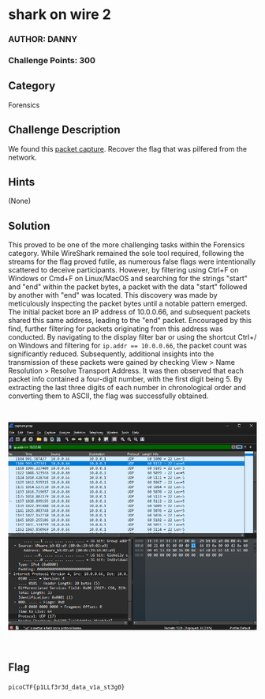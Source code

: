 # shark on wire 2
### AUTHOR: DANNY
### Challenge Points: 300

## Category
Forensics

## Challenge Description
We found this [packet capture](capture.pcap). Recover the flag that was pilfered from the network.

## Hints
(None)

## Solution
This proved to be one of the more challenging tasks within the Forensics category. While WireShark remained the sole tool required, following the streams for the flag proved futile, as numerous false flags were intentionally scattered to deceive participants. However, by filtering using Ctrl+F on Windows or Cmd+F on Linux/MacOS and searching for the strings "start" and "end" within the packet bytes, a packet with the data "start" followed by another with "end" was located. This discovery was made by meticulously inspecting the packet bytes until a notable pattern emerged. The initial packet bore an IP address of 10.0.0.66, and subsequent packets shared this same address, leading to the "end" packet. Encouraged by this find, further filtering for packets originating from this address was conducted. By navigating to the display filter bar or using the shortcut Ctrl+/ on Windows and filtering for `ip.addr == 10.0.0.66`, the packet count was significantly reduced. Subsequently, additional insights into the transmission of these packets were gained by checking View > Name Resolution > Resolve Transport Address. It was then observed that each packet info contained a four-digit number, with the first digit being 5. By extracting the last three digits of each number in chronological order and converting them to ASCII, the flag was successfully obtained.

<br>

![Screenshot](Screenshot.png)

<br>

## Flag
`picoCTF{p1LLf3r3d_data_v1a_st3g0}`